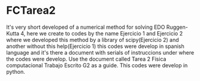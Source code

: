 # FCTarea2
It's very short developed of a numerical method for solving EDO Ruggen-Kutta 4, here we create to codes by the name Ejercicio 1 and Ejercicio 2 where we developed 
this method by a library of scipy(Ejercicio 2) and another without this help(Ejercicio 1) this codes were develop in spanish language and it's there a document 
with serials of instruccions under where the codes were develop.
Use the document called Tarea 2 Física computacional Trabajo Escrito G2 as a guide.
This codes were develop in python.
